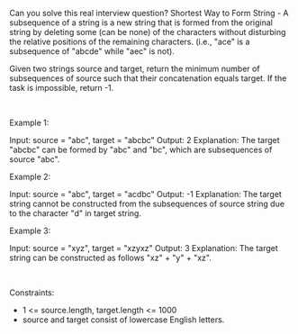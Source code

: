Can you solve this real interview question? Shortest Way to Form String - A subsequence of a string is a new string that is formed from the original string by deleting some (can be none) of the characters without disturbing the relative positions of the remaining characters. (i.e., "ace" is a subsequence of "abcde" while "aec" is not).

Given two strings source and target, return the minimum number of subsequences of source such that their concatenation equals target. If the task is impossible, return -1.

 

Example 1:


Input: source = "abc", target = "abcbc"
Output: 2
Explanation: The target "abcbc" can be formed by "abc" and "bc", which are subsequences of source "abc".


Example 2:


Input: source = "abc", target = "acdbc"
Output: -1
Explanation: The target string cannot be constructed from the subsequences of source string due to the character "d" in target string.


Example 3:


Input: source = "xyz", target = "xzyxz"
Output: 3
Explanation: The target string can be constructed as follows "xz" + "y" + "xz".


 

Constraints:

 * 1 <= source.length, target.length <= 1000
 * source and target consist of lowercase English letters.